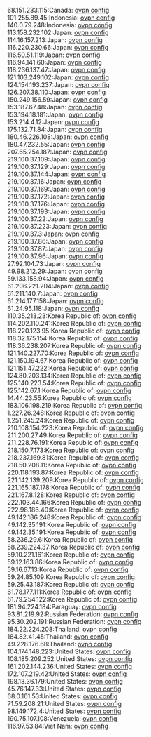 68.151.233.115:Canada: [ovpn config](vpn/68_151_233_115.ovpn)  
101.255.89.45:Indonesia: [ovpn config](vpn/101_255_89_45.ovpn)  
140.0.79.248:Indonesia: [ovpn config](vpn/140_0_79_248.ovpn)  
113.158.232.102:Japan: [ovpn config](vpn/113_158_232_102.ovpn)  
114.16.157.213:Japan: [ovpn config](vpn/114_16_157_213.ovpn)  
116.220.230.66:Japan: [ovpn config](vpn/116_220_230_66.ovpn)  
116.50.51.119:Japan: [ovpn config](vpn/116_50_51_119.ovpn)  
116.94.141.60:Japan: [ovpn config](vpn/116_94_141_60.ovpn)  
118.236.137.47:Japan: [ovpn config](vpn/118_236_137_47.ovpn)  
121.103.249.102:Japan: [ovpn config](vpn/121_103_249_102.ovpn)  
124.154.193.237:Japan: [ovpn config](vpn/124_154_193_237.ovpn)  
126.207.38.110:Japan: [ovpn config](vpn/126_207_38_110.ovpn)  
150.249.156.59:Japan: [ovpn config](vpn/150_249_156_59.ovpn)  
153.187.67.48:Japan: [ovpn config](vpn/153_187_67_48.ovpn)  
153.194.18.181:Japan: [ovpn config](vpn/153_194_18_181.ovpn)  
153.214.4.12:Japan: [ovpn config](vpn/153_214_4_12.ovpn)  
175.132.71.84:Japan: [ovpn config](vpn/175_132_71_84.ovpn)  
180.46.226.108:Japan: [ovpn config](vpn/180_46_226_108.ovpn)  
180.47.232.55:Japan: [ovpn config](vpn/180_47_232_55.ovpn)  
207.65.254.187:Japan: [ovpn config](vpn/207_65_254_187.ovpn)  
219.100.37.109:Japan: [ovpn config](vpn/219_100_37_109.ovpn)  
219.100.37.129:Japan: [ovpn config](vpn/219_100_37_129.ovpn)  
219.100.37.144:Japan: [ovpn config](vpn/219_100_37_144.ovpn)  
219.100.37.16:Japan: [ovpn config](vpn/219_100_37_16.ovpn)  
219.100.37.169:Japan: [ovpn config](vpn/219_100_37_169.ovpn)  
219.100.37.172:Japan: [ovpn config](vpn/219_100_37_172.ovpn)  
219.100.37.176:Japan: [ovpn config](vpn/219_100_37_176.ovpn)  
219.100.37.193:Japan: [ovpn config](vpn/219_100_37_193.ovpn)  
219.100.37.22:Japan: [ovpn config](vpn/219_100_37_22.ovpn)  
219.100.37.223:Japan: [ovpn config](vpn/219_100_37_223.ovpn)  
219.100.37.3:Japan: [ovpn config](vpn/219_100_37_3.ovpn)  
219.100.37.86:Japan: [ovpn config](vpn/219_100_37_86.ovpn)  
219.100.37.87:Japan: [ovpn config](vpn/219_100_37_87.ovpn)  
219.100.37.96:Japan: [ovpn config](vpn/219_100_37_96.ovpn)  
27.92.104.73:Japan: [ovpn config](vpn/27_92_104_73.ovpn)  
49.98.212.29:Japan: [ovpn config](vpn/49_98_212_29.ovpn)  
59.133.158.94:Japan: [ovpn config](vpn/59_133_158_94.ovpn)  
61.206.221.204:Japan: [ovpn config](vpn/61_206_221_204.ovpn)  
61.211.140.7:Japan: [ovpn config](vpn/61_211_140_7.ovpn)  
61.214.177.158:Japan: [ovpn config](vpn/61_214_177_158.ovpn)  
61.24.95.118:Japan: [ovpn config](vpn/61_24_95_118.ovpn)  
110.35.213.23:Korea Republic of: [ovpn config](vpn/110_35_213_23.ovpn)  
114.202.110.241:Korea Republic of: [ovpn config](vpn/114_202_110_241.ovpn)  
118.220.123.95:Korea Republic of: [ovpn config](vpn/118_220_123_95.ovpn)  
118.32.175.154:Korea Republic of: [ovpn config](vpn/118_32_175_154.ovpn)  
118.36.238.207:Korea Republic of: [ovpn config](vpn/118_36_238_207.ovpn)  
121.140.227.70:Korea Republic of: [ovpn config](vpn/121_140_227_70.ovpn)  
121.150.194.67:Korea Republic of: [ovpn config](vpn/121_150_194_67.ovpn)  
121.151.47.222:Korea Republic of: [ovpn config](vpn/121_151_47_222.ovpn)  
124.80.203.134:Korea Republic of: [ovpn config](vpn/124_80_203_134.ovpn)  
125.140.223.54:Korea Republic of: [ovpn config](vpn/125_140_223_54.ovpn)  
125.142.67.1:Korea Republic of: [ovpn config](vpn/125_142_67_1.ovpn)  
14.44.23.55:Korea Republic of: [ovpn config](vpn/14_44_23_55.ovpn)  
183.106.198.219:Korea Republic of: [ovpn config](vpn/183_106_198_219.ovpn)  
1.227.26.248:Korea Republic of: [ovpn config](vpn/1_227_26_248.ovpn)  
1.251.245.24:Korea Republic of: [ovpn config](vpn/1_251_245_24.ovpn)  
210.108.154.223:Korea Republic of: [ovpn config](vpn/210_108_154_223.ovpn)  
211.200.27.49:Korea Republic of: [ovpn config](vpn/211_200_27_49.ovpn)  
211.228.76.191:Korea Republic of: [ovpn config](vpn/211_228_76_191.ovpn)  
218.150.7.173:Korea Republic of: [ovpn config](vpn/218_150_7_173.ovpn)  
218.237.169.81:Korea Republic of: [ovpn config](vpn/218_237_169_81.ovpn)  
218.50.208.11:Korea Republic of: [ovpn config](vpn/218_50_208_11.ovpn)  
220.118.193.87:Korea Republic of: [ovpn config](vpn/220_118_193_87.ovpn)  
221.142.139.209:Korea Republic of: [ovpn config](vpn/221_142_139_209.ovpn)  
221.165.187.178:Korea Republic of: [ovpn config](vpn/221_165_187_178.ovpn)  
221.167.8.128:Korea Republic of: [ovpn config](vpn/221_167_8_128.ovpn)  
222.103.44.166:Korea Republic of: [ovpn config](vpn/222_103_44_166.ovpn)  
222.98.186.40:Korea Republic of: [ovpn config](vpn/222_98_186_40.ovpn)  
49.142.186.248:Korea Republic of: [ovpn config](vpn/49_142_186_248.ovpn)  
49.142.35.191:Korea Republic of: [ovpn config](vpn/49_142_35_191.ovpn)  
49.142.35.191:Korea Republic of: [ovpn config](vpn/49_142_35_191.ovpn)  
58.236.29.6:Korea Republic of: [ovpn config](vpn/58_236_29_6.ovpn)  
58.239.224.37:Korea Republic of: [ovpn config](vpn/58_239_224_37.ovpn)  
59.10.221.161:Korea Republic of: [ovpn config](vpn/59_10_221_161.ovpn)  
59.12.163.86:Korea Republic of: [ovpn config](vpn/59_12_163_86.ovpn)  
59.16.67.13:Korea Republic of: [ovpn config](vpn/59_16_67_13.ovpn)  
59.24.85.109:Korea Republic of: [ovpn config](vpn/59_24_85_109.ovpn)  
59.25.43.187:Korea Republic of: [ovpn config](vpn/59_25_43_187.ovpn)  
61.78.177.111:Korea Republic of: [ovpn config](vpn/61_78_177_111.ovpn)  
61.79.254.122:Korea Republic of: [ovpn config](vpn/61_79_254_122.ovpn)  
181.94.224.184:Paraguay: [ovpn config](vpn/181_94_224_184.ovpn)  
93.81.219.92:Russian Federation: [ovpn config](vpn/93_81_219_92.ovpn)  
95.30.202.191:Russian Federation: [ovpn config](vpn/95_30_202_191.ovpn)  
184.22.224.208:Thailand: [ovpn config](vpn/184_22_224_208.ovpn)  
184.82.41.45:Thailand: [ovpn config](vpn/184_82_41_45.ovpn)  
49.228.176.68:Thailand: [ovpn config](vpn/49_228_176_68.ovpn)  
104.174.148.223:United States: [ovpn config](vpn/104_174_148_223.ovpn)  
108.185.209.252:United States: [ovpn config](vpn/108_185_209_252.ovpn)  
161.202.144.236:United States: [ovpn config](vpn/161_202_144_236.ovpn)  
172.107.219.42:United States: [ovpn config](vpn/172_107_219_42.ovpn)  
198.13.36.179:United States: [ovpn config](vpn/198_13_36_179.ovpn)  
45.76.147.33:United States: [ovpn config](vpn/45_76_147_33.ovpn)  
68.0.161.53:United States: [ovpn config](vpn/68_0_161_53.ovpn)  
71.59.208.21:United States: [ovpn config](vpn/71_59_208_21.ovpn)  
98.149.172.4:United States: [ovpn config](vpn/98_149_172_4.ovpn)  
190.75.107.108:Venezuela: [ovpn config](vpn/190_75_107_108.ovpn)  
116.97.53.84:Viet Nam: [ovpn config](vpn/116_97_53_84.ovpn)  
